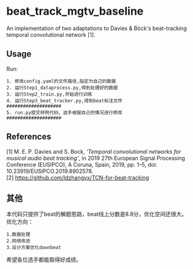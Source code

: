
# beat_track_mgtv_baseline

An implementation of two adaptations to Davies &amp; Böck's beat-tracking temporal convolutional network [1].

## Usage

Run:
```
1. 修改config.yaml的文件路径,指定为自己的数据  
2. 运行Step1_dataprocess.py,得到处理好的数据
3. 运行Step2_train.py,开始进行训练
4. 运行Step3_beat_tracker.py,得到beat标注文件
####################
5. run.py提交样例代码，选手根据自己的情况进行修改
####################
```

## References

[1] M. E. P. Davies and S. Bock, _‘Temporal convolutional networks for musical audio beat tracking’_, in 2019 27th European Signal Processing Conference (EUSIPCO), A Coruna, Spain, 2019, pp. 1–5, doi: 10.23919/EUSIPCO.2019.8902578.    
[2] https://github.com/ldzhangyx/TCN-for-beat-tracking  

## 其他  

本代码只提供了beat的解题思路，beat线上分数是8.8分，优化空间还很大。  
优化方向： 
```
1.数据处理  
2.网络改进  
3.设计方案优化downbeat
```
希望各位选手都能取得好成绩。

